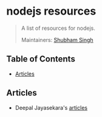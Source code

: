 # nodejs resources
> A list of resources for nodejs.
>
> Maintainers: [Shubham Singh](https://github.com/shbhshs)

## Table of Contents
  - [Articles](##articles)

## Articles
* Deepal Jayasekara's [articles](https://blog.insiderattack.net/event-loop-and-the-big-picture-nodejs-event-loop-part-1-1cb67a182810)
